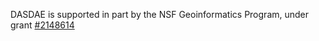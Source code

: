 <!--
Add major acknowledgments here, funding sources, etc.
-->

DASDAE is supported in part by the NSF Geoinformatics Program, under grant [#2148614](https://nsf.gov/awardsearch/showAward?AWD_ID=2148614)
